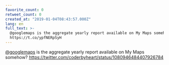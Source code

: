 ```yaml
---
favorite_count: 0
retweet_count: 0
created_at: "2019-01-04T08:43:57.000Z"
lang: en
full_text: >-
  @googlemaps is the aggregate yearly report available on My Maps somehow?
  https://t.co/ypfNERpSyH
---
```


[@googlemaps](https://twitter.com/googlemaps) is the aggregate yearly report
available on My Maps somehow?
<https://twitter.com/coderbyheart/status/1080946484407926784>
